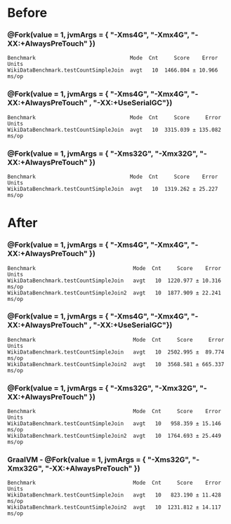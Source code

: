 # Before

### @Fork(value = 1, jvmArgs = { "-Xms4G", "-Xmx4G", "-XX:+AlwaysPreTouch" })
```
Benchmark                              Mode  Cnt     Score    Error  Units
WikiDataBenchmark.testCountSimpleJoin  avgt   10  1466.804 ± 10.966  ms/op
```

### @Fork(value = 1, jvmArgs = { "-Xms4G", "-Xmx4G", "-XX:+AlwaysPreTouch" , "-XX:+UseSerialGC"})
```
Benchmark                              Mode  Cnt     Score     Error  Units
WikiDataBenchmark.testCountSimpleJoin  avgt   10  3315.039 ± 135.082  ms/op
```

### @Fork(value = 1, jvmArgs = { "-Xms32G", "-Xmx32G", "-XX:+AlwaysPreTouch" })
```
Benchmark                              Mode  Cnt     Score    Error  Units
WikiDataBenchmark.testCountSimpleJoin  avgt   10  1319.262 ± 25.227  ms/op
```



# After

### @Fork(value = 1, jvmArgs = { "-Xms4G", "-Xmx4G", "-XX:+AlwaysPreTouch" })
```
Benchmark                               Mode  Cnt     Score    Error  Units
WikiDataBenchmark.testCountSimpleJoin   avgt   10  1220.977 ± 10.316  ms/op
WikiDataBenchmark.testCountSimpleJoin2  avgt   10  1877.909 ± 22.241  ms/op
```

### @Fork(value = 1, jvmArgs = { "-Xms4G", "-Xmx4G", "-XX:+AlwaysPreTouch" , "-XX:+UseSerialGC"})
```
Benchmark                               Mode  Cnt     Score     Error  Units
WikiDataBenchmark.testCountSimpleJoin   avgt   10  2502.995 ±  89.774  ms/op
WikiDataBenchmark.testCountSimpleJoin2  avgt   10  3568.581 ± 665.337  ms/op
```

### @Fork(value = 1, jvmArgs = { "-Xms32G", "-Xmx32G", "-XX:+AlwaysPreTouch" })
```
Benchmark                               Mode  Cnt     Score    Error  Units
WikiDataBenchmark.testCountSimpleJoin   avgt   10   958.359 ± 15.146  ms/op
WikiDataBenchmark.testCountSimpleJoin2  avgt   10  1764.693 ± 25.449  ms/op
```

### GraalVM - @Fork(value = 1, jvmArgs = { "-Xms32G", "-Xmx32G", "-XX:+AlwaysPreTouch" })
```
Benchmark                               Mode  Cnt     Score    Error  Units
WikiDataBenchmark.testCountSimpleJoin   avgt   10   823.190 ± 11.428  ms/op
WikiDataBenchmark.testCountSimpleJoin2  avgt   10  1231.812 ± 14.117  ms/op
```
